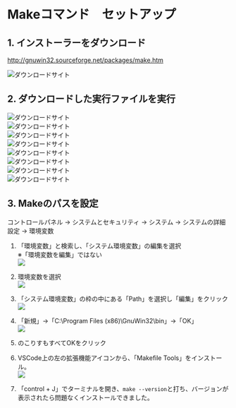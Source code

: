 
# Makeコマンド　セットアップ

## 1. インストーラーをダウンロード  
http://gnuwin32.sourceforge.net/packages/make.htm

![ダウンロードサイト](./img/make-setup/download.png) 

## 2. ダウンロードした実行ファイルを実行
![ダウンロードサイト](./img/make-setup/setup1.png)   
![ダウンロードサイト](./img/make-setup/setup2.png)   
![ダウンロードサイト](./img/make-setup/setup3.png)   
![ダウンロードサイト](./img/make-setup/setup4.png)   
![ダウンロードサイト](./img/make-setup/setup5.png)   
![ダウンロードサイト](./img/make-setup/setup6.png)   
![ダウンロードサイト](./img/make-setup/setup7.png)   
![ダウンロードサイト](./img/make-setup/setup8.png)   

## 3. Makeのパスを設定

コントロールパネル → システムとセキュリティ → システム → システムの詳細設定 → 環境変数

1. 「環境変数」と検索し、「システム環境変数」の編集を選択  
※「環境変数を編集」ではない   
![](./img/make-setup/環境変数1.png) 
2. 環境変数を選択  
![](./img/make-setup/環境変数2.png) 
3. 「システム環境変数」の枠の中にある「Path」を選択し「編集」をクリック  
![](./img/make-setup/環境変数3.png) 
4. 「新規」→「C:\Program Files (x86)\GnuWin32\bin」→「OK」  
![](./img/make-setup/環境変数4.png) 

5. のこりすもすべてOKをクリック
7. VSCode上の左の拡張機能アイコンから、「Makefile Tools」をインストール。  
![](./img/make-setup/環境変数5.png) 
8. 「control + J」でターミナルを開き、```make --version```と打ち、バージョンが表示されたら問題なくインストールできました。
